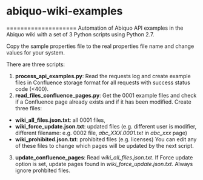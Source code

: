 # abiquo-wiki-examples
====================
Automation of Abiquo API examples in the Abiquo wiki with a set of 3 Python scripts using Python 2.7.

Copy the sample properties file to the real properties file name and change values for your system.

There are three scripts:

1. **process_api_examples.py**: Read the requests log and create example files in Confluence storage format for all requests with success status code (<400). 
2. **read_files_confluence_pages.py**: Get the 0001 example files and check if a Confluence page already exists and if it has been modified. Create three files:
* **wiki_all_files.json.txt**: all 0001 files, 
* **wiki_force_update.json.txt**: updated files (e.g. different user is modifier, different filename: e.g. 0002 file,  *abc_XXX.0001.txt* in *abc_xxx* page)
* **wiki_prohibited.json.txt**: prohibited files (e.g. licenses)
You can edit any of these files to change which pages will be updated by the next script.
3. **update_confluence_pages**: Read *wiki_all_files.json.txt*. If Force update option is set, update pages found in *wiki_force_update.json.txt*. Always ignore prohbited files.  
